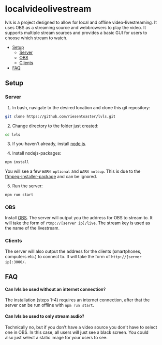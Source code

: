 # localvideolivestream

lvls is a project designed to allow for local and offline video-livestreaming. It uses OBS as a streaming source and webbrowsers to play the video. It supports multiple stream sources and provides a basic GUI for users to choose which stream to watch.

- [Setup](#Setup)
  - [Server](#Server)
  - [OBS](#OBS)
  - [Clients](#Clients)
- [FAQ](#FAQ)

## Setup

### Server

1) In bash, navigate to the desired location and clone this git repository: 

```bash
git clone https://github.com/riesentoaster/lvls.git
```

2) Change directory to the folder just created:
```bash
cd lvls
```

3) If you haven't already, install [node.js](https://nodejs.org/en/download/).

4) Install nodejs-packages:
```bash
npm install
```

You will see a few `WARN optional` and `WARN notsup`. This is due to the [ffmpeg-installer-package](https://www.npmjs.com/package/@ffmpeg-installer/ffmpeg) and can be ignored.

5) Run the server:
```bash
npm run start
```

### OBS

Install [OBS](https://www.obsproject.com). The server will output you the address for OBS to stream to. It will take the form of `rtmp://[server ip]/live`. The stream key is used as the name of the livestream.

### Clients

The server will also output the address for the clients (smartphones, computers etc.) to connect to. It will take the form of `http://[server ip]:3000/`.


## FAQ

#### Can lvls be used without an internet connection?

The installation (steps 1-4) requires an internet connection, after that the server can be run offline with `npm run start`.

#### Can lvls be used to only stream audio?

Technically no, but if you don't have a video source you don't have to select one in OBS. In this case, all users will just see a black screen. You could also just select a static image for your users to see.
